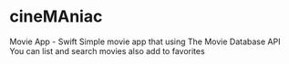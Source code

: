 # cineMAniac
Movie App - Swift
Simple movie app that using The Movie Database API 
You can list and search movies also add to favorites 
